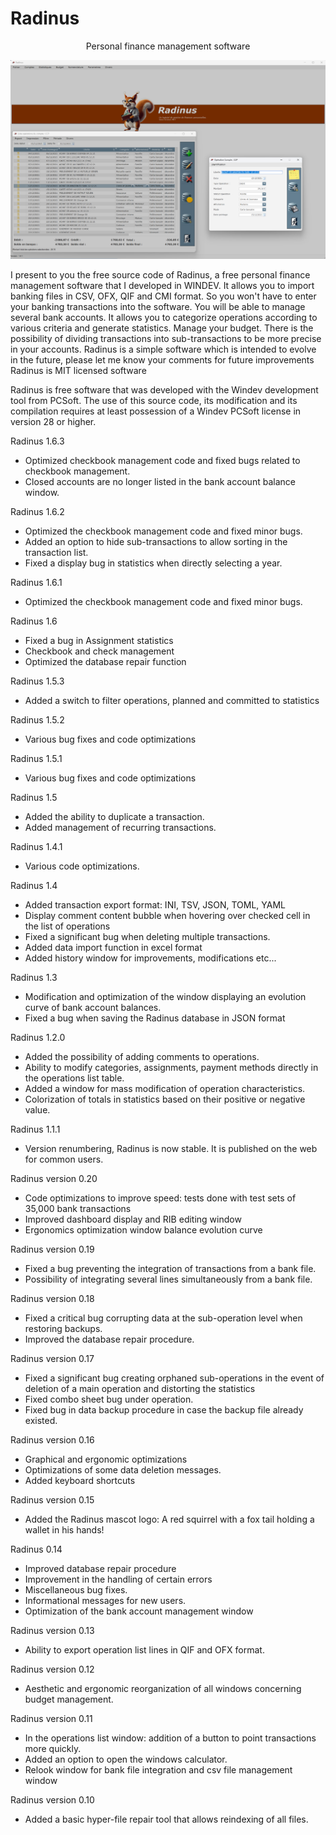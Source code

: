 # Radinus

 <p align="center" > Personal finance management software </p>

<p align="center">
  <img src="https://github.com/Fab2bprog/Radinus/blob/main/ImagesIconesRadinus/Licence/EcranPrincipal.png" width="650" title="Radinus">
 </p>


I present to you the free source code of Radinus, a free personal finance management software that I developed in WINDEV.
It allows you to import banking files in CSV, OFX, QIF and CMI format. So you won't have to enter your banking transactions into the software.
You will be able to manage several bank accounts.
It allows you to categorize operations according to various criteria and generate statistics.
Manage your budget.
There is the possibility of dividing transactions into sub-transactions to be more precise in your accounts.
Radinus is a simple software which is intended to evolve in the future, please let me know your comments for future improvements
Radinus is MIT licensed software

Radinus is free software that was developed with the Windev development tool from PCSoft. 
The use of this source code, its modification and its compilation requires at least possession of a Windev PCSoft license in version 28 or higher.

Radinus 1.6.3
- Optimized checkbook management code and fixed bugs related to checkbook management.
- Closed accounts are no longer listed in the bank account balance window.

Radinus 1.6.2
- Optimized the checkbook management code and fixed minor bugs.
- Added an option to hide sub-transactions to allow sorting in the transaction list.
- Fixed a display bug in statistics when directly selecting a year.

Radinus 1.6.1
- Optimized the checkbook management code and fixed minor bugs.

Radinus 1.6
- Fixed a bug in Assignment statistics
- Checkbook and check management
- Optimized the database repair function

Radinus 1.5.3
- Added a switch to filter operations, planned and committed to statistics

Radinus 1.5.2
- Various bug fixes and code optimizations

Radinus 1.5.1
- Various bug fixes and code optimizations

Radinus 1.5
- Added the ability to duplicate a transaction.
- Added management of recurring transactions.

Radinus 1.4.1
- Various code optimizations.

Radinus 1.4
- Added transaction export format: INI, TSV, JSON, TOML, YAML
- Display comment content bubble when hovering over checked cell in the list of operations
- Fixed a significant bug when deleting multiple transactions.
- Added data import function in excel format
- Added history window for improvements, modifications etc...

Radinus 1.3
- Modification and optimization of the window displaying an evolution curve of bank account balances.
- Fixed a bug when saving the Radinus database in JSON format

Radinus 1.2.0
- Added the possibility of adding comments to operations.
- Ability to modify categories, assignments, payment methods directly in the operations list table.
- Added a window for mass modification of operation characteristics.
- Colorization of totals in statistics based on their positive or negative value.

Radinus 1.1.1
- Version renumbering, Radinus is now stable. It is published on the web for common users.

Radinus version 0.20
- Code optimizations to improve speed: tests done with test sets of 35,000 bank transactions
- Improved dashboard display and RIB editing window
- Ergonomics optimization window balance evolution curve

Radinus version 0.19
- Fixed a bug preventing the integration of transactions from a bank file.
- Possibility of integrating several lines simultaneously from a bank file.

Radinus version 0.18
- Fixed a critical bug corrupting data at the sub-operation level when restoring backups.
- Improved the database repair procedure.

Radinus version 0.17
- Fixed a significant bug creating orphaned sub-operations in the event of deletion of a main operation and distorting the statistics
- Fixed combo sheet bug under operation.
- Fixed bug in data backup procedure in case the backup file already existed.

Radinus version 0.16
- Graphical and ergonomic optimizations
- Optimizations of some data deletion messages.
- Added keyboard shortcuts

Radinus version 0.15
- Added the Radinus mascot logo: A red squirrel with a fox tail holding a wallet in his hands!

Radinus 0.14
- Improved database repair procedure
- Improvement in the handling of certain errors
- Miscellaneous bug fixes.
- Informational messages for new users.
- Optimization of the bank account management window

Radinus version 0.13 
- Ability to export operation list lines in QIF and OFX format.

Radinus version 0.12
- Aesthetic and ergonomic reorganization of all windows concerning budget management.

Radinus version 0.11
- In the operations list window: addition of a button to point transactions more quickly.
- Added an option to open the windows calculator.
- Relook window for bank file integration and csv file management window

Radinus version 0.10
- Added a basic hyper-file repair tool that allows reindexing of all files.

